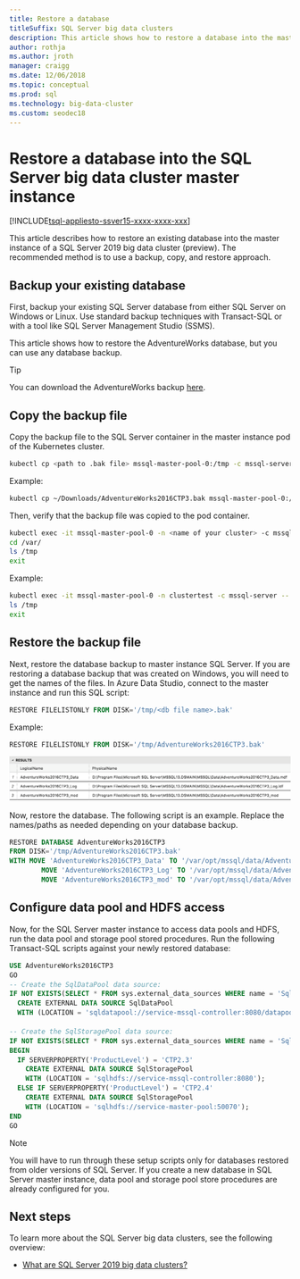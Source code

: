 ```yaml
---
title: Restore a database
titleSuffix: SQL Server big data clusters
description: This article shows how to restore a database into the master instance of a SQL Server 2019 big data cluster (preview).
author: rothja
ms.author: jroth
manager: craigg
ms.date: 12/06/2018
ms.topic: conceptual
ms.prod: sql
ms.technology: big-data-cluster
ms.custom: seodec18
---
```


# Restore a database into the SQL Server big data cluster master instance

[!INCLUDE[tsql-appliesto-ssver15-xxxx-xxxx-xxx](../includes/tsql-appliesto-ssver15-xxxx-xxxx-xxx.md)]

This article describes how to restore an existing database into the master instance of a SQL Server 2019 big data cluster (preview). The recommended method is to use a backup, copy, and restore approach.

## Backup your existing database

First, backup your existing SQL Server database from either SQL Server on Windows or Linux. Use standard backup techniques with Transact-SQL or with a tool like SQL Server Management Studio (SSMS).

This article shows how to restore the AdventureWorks database, but you can use any database backup. 

> [!TIP]
> You can download the AdventureWorks backup [here](https://www.microsoft.com/download/details.aspx?id=49502).

## Copy the backup file

Copy the backup file to the SQL Server container in the master instance pod of the Kubernetes cluster.

```bash
kubectl cp <path to .bak file> mssql-master-pool-0:/tmp -c mssql-server -n <name of your cluster>
```

Example:

```bash
kubectl cp ~/Downloads/AdventureWorks2016CTP3.bak mssql-master-pool-0:/tmp -c mssql-server -n clustertest
```

Then, verify that the backup file was copied to the pod container.

```bash
kubectl exec -it mssql-master-pool-0 -n <name of your cluster> -c mssql-server -- bin/bash
cd /var/
ls /tmp
exit
```

Example:

```bash
kubectl exec -it mssql-master-pool-0 -n clustertest -c mssql-server -- bin/bash
ls /tmp
exit
```

## Restore the backup file

Next, restore the database backup to master instance SQL Server.  If you are restoring a database backup that was created on Windows, you will need to get the names of the files.  In Azure Data Studio, connect to the master instance and run this SQL script:

```sql
RESTORE FILELISTONLY FROM DISK='/tmp/<db file name>.bak'
```

Example:

```sql
RESTORE FILELISTONLY FROM DISK='/tmp/AdventureWorks2016CTP3.bak'
```

![Backup file list](media/restore-database/database-restore-file-list.png)

Now, restore the database. The following script is an example. Replace the names/paths as needed depending on your database backup.

```sql
RESTORE DATABASE AdventureWorks2016CTP3
FROM DISK='/tmp/AdventureWorks2016CTP3.bak'
WITH MOVE 'AdventureWorks2016CTP3_Data' TO '/var/opt/mssql/data/AdventureWorks2016CTP3_Data.mdf',
        MOVE 'AdventureWorks2016CTP3_Log' TO '/var/opt/mssql/data/AdventureWorks2016CTP3_Log.ldf',
        MOVE 'AdventureWorks2016CTP3_mod' TO '/var/opt/mssql/data/AdventureWorks2016CTP3_mod'
```

## Configure data pool and HDFS access

Now, for the SQL Server master instance to access data pools and HDFS, run the data pool and storage pool stored procedures. Run the following Transact-SQL scripts against your newly restored database:

```sql
USE AdventureWorks2016CTP3
GO
-- Create the SqlDataPool data source:
IF NOT EXISTS(SELECT * FROM sys.external_data_sources WHERE name = 'SqlDataPool')
  CREATE EXTERNAL DATA SOURCE SqlDataPool
  WITH (LOCATION = 'sqldatapool://service-mssql-controller:8080/datapools/default');

-- Create the SqlStoragePool data source:
IF NOT EXISTS(SELECT * FROM sys.external_data_sources WHERE name = 'SqlStoragePool')
BEGIN
  IF SERVERPROPERTY('ProductLevel') = 'CTP2.3'
    CREATE EXTERNAL DATA SOURCE SqlStoragePool
    WITH (LOCATION = 'sqlhdfs://service-mssql-controller:8080');
  ELSE IF SERVERPROPERTY('ProductLevel') = 'CTP2.4'
    CREATE EXTERNAL DATA SOURCE SqlStoragePool
    WITH (LOCATION = 'sqlhdfs://service-master-pool:50070');
END
GO
```

> [!NOTE]
> You will have to run through these setup scripts only for databases restored from older versions of SQL Server. If you create a new database in SQL Server master instance, data pool and storage pool store procedures are already configured for you.

## Next steps

To learn more about the SQL Server big data clusters, see the following overview:

- [What are SQL Server 2019 big data clusters?](big-data-cluster-overview.md)
